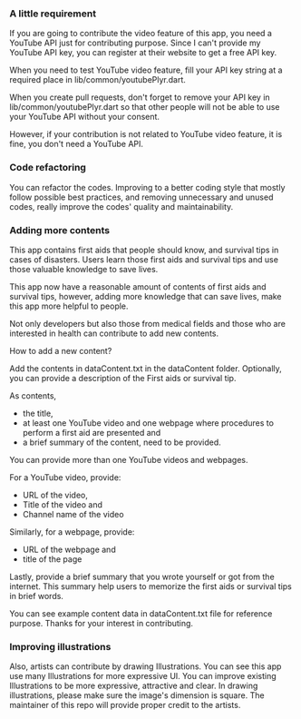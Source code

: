 ### A little requirement
If you are going to contribute the video feature of this app, you need a YouTube API just for contributing purpose. Since I can't provide my YouTube API key, you can register at their website to get a free API key.

When you need to test YouTube video feature, fill your API key string at a required place in lib/common/youtubePlyr.dart.

When you create pull requests, don't forget to remove your API key in lib/common/youtubePlyr.dart so that other people will not be able to use your YouTube API without your consent.

However, if your contribution is not related to YouTube video feature, it is fine, you don't need a YouTube API.

### Code refactoring

You can refactor the codes. Improving to a better coding style that mostly follow possible best practices, and removing unnecessary and unused codes, really improve the codes' quality and maintainability.

### Adding more contents

This app contains first aids that people should know, and survival tips in cases of disasters. Users learn those first aids and survival tips and use those valuable knowledge to save lives.

This app now have a reasonable amount of contents of first aids and survival tips, however, adding more knowledge that can save lives, make this app more helpful to people.

Not only developers but also those from medical fields and those who are interested in health can contribute to add new contents.

How to add a new content?

Add the contents in dataContent.txt in the dataContent folder. Optionally, you can provide a description of the First aids or survival tip.

As contents,
- the title,
- at least one YouTube video and one webpage where procedures to perform a first aid are presented and
- a brief summary of the content, need to be provided.

You can provide more than one YouTube videos and webpages.

For a YouTube video, provide:
- URL of the video,
- Title of the video and
- Channel name of the video

Similarly, for a webpage, provide:
- URL of the webpage and
- title of the page

Lastly, provide a brief summary that you wrote yourself or got from the internet. This summary help users to memorize the first aids or survival tips in brief words.

You can see example content data in dataContent.txt file for reference purpose. Thanks for your interest in contributing.

### Improving illustrations

Also, artists can contribute by drawing Illustrations. You can see this app use many Illustrations for more expressive UI. You can improve existing Illustrations to be more expressive, attractive and clear. In drawing illustrations, please make sure the image's dimension is square. The maintainer of this repo will provide proper credit to the artists.